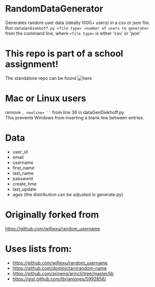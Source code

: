 # RandomDataGenerator
Generates random user data (ideally 1000+ users) in a csv or json file.  
Run ```dataGenDiekhoff.py <file type> <number of users to generate>```  
from the command line, where `<file type>` is either 'csv' or 'json'  

# This repo is part of a school assignment!
The standalone repo can be found ![here](https://github.com/BenDiekhoff/RandomDataGenerator)

# Mac or Linux users
remove `, newline= ''` from line 36 in dataGenDiekhoff.py.  
This prevents Windows from inserting a blank line between entries.

# Data
- user_id
- email
- username
- first_name
- last_name
- password
- create_time
- last_update
- ages (the distribution can be adjusted in generate.py)

# Originally forked from
https://github.com/williexu/random_username

# Uses lists from:
- https://github.com/williexu/random_username
- https://github.com/dominictarr/random-name
- https://github.com/arineng/arincli/tree/master/lib
- https://gist.github.com/tbrianjones/5992856/

